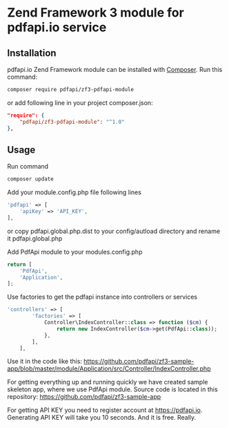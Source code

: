 # Zend Framework 3 module for pdfapi.io service

## Installation

pdfapi.io Zend Framework module can be installed with [Composer](https://getcomposer.org/). Run this command:

```sh
composer require pdfapi/zf3-pdfapi-module
```

or add following line in your project composer.json:

```json
"require": {
    "pdfapi/zf3-pdfapi-module": "^1.0"
},
```

## Usage

Run command

```sh
composer update
```

Add your module.config.php file following lines
```php
'pdfapi' => [
    'apiKey' => 'API_KEY',
],
```

or copy pdfapi.global.php.dist to your config/autload directory and rename it pdfapi.global.php

Add PdfApi module to your modules.config.php
```php
return [
    'PdfApi',
    'Application',
];
```

Use factories to get the pdfapi instance into controllers or services
```php
'controllers' => [
        'factories' => [
            Controller\IndexController::class => function ($cm) {
                return new IndexController($cm->get(PdfApi::class));
            },
        ],
    ],
```

Use it in the code like this: https://github.com/pdfapi/zf3-sample-app/blob/master/module/Application/src/Controller/IndexController.php

For getting everything up and running quickly we have created sample skeleton app, where we use PdfApi module. Source code is located in this repository: https://github.com/pdfapi/zf3-sample-app

For getting API KEY you need to register account at https://pdfapi.io. Generating API KEY will take you 10 seconds. And it is free. Really.
